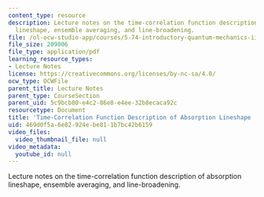 ```yaml
---
content_type: resource
description: Lecture notes on the time-correlation function description of absorption
  lineshape, ensemble averaging, and line-broadening.
file: /ol-ocw-studio-app/courses/5-74-introductory-quantum-mechanics-ii-spring-2009/469d0f5a6e82924ebe811b7bc42b6159_MIT5_74s09_lec06.pdf
file_size: 209006
file_type: application/pdf
learning_resource_types:
- Lecture Notes
license: https://creativecommons.org/licenses/by-nc-sa/4.0/
ocw_type: OCWFile
parent_title: Lecture Notes
parent_type: CourseSection
parent_uid: 5c9bcb80-e4c2-86e8-e4ee-32b8ecaca92c
resourcetype: Document
title: 'Time-Correlation Function Description of Absorption Lineshape '
uid: 469d0f5a-6e82-924e-be81-1b7bc42b6159
video_files:
  video_thumbnail_file: null
video_metadata:
  youtube_id: null
---
```

Lecture notes on the time-correlation function description of absorption lineshape, ensemble averaging, and line-broadening.